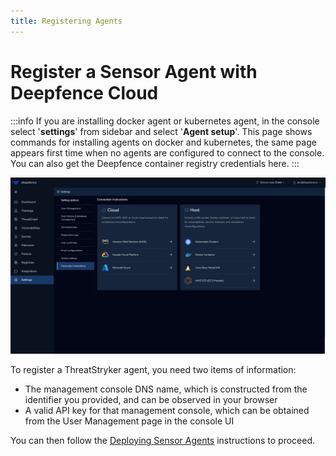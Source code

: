 ```yaml
---
title: Registering Agents
---
```


# Register a Sensor Agent with Deepfence Cloud

:::info
If you are installing docker agent or kubernetes agent, in the console select '**settings**' from sidebar and select '**Agent setup**'. This page shows commands for installing agents on docker and kubernetes, the same page appears first time when no agents are configured to connect to the console. You can also get the Deepfence container registry credentials here.
:::

![Agent Setup](../img/agent-setup.png)

To register a ThreatStryker agent, you need two items of information:

 * The management console DNS name, which is constructed from the identifier you provided, and can be observed in your browser
 * A valid API key for that management console, which can be obtained from the User Management page in the console UI

You can then follow the [Deploying Sensor Agents](/docs/v2.0/sensors/) instructions to proceed.
